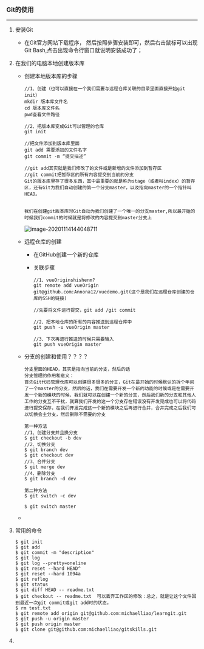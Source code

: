 ### Git的使用

------

1. 安装Git

   - 在Git官方网站下载程序， 然后按照步骤安装即可，然后右击鼠标可以出现 Git Bash,点击出现命令行窗口就说明安装成功了；
   
2. 在我们的电脑本地创建版本库

   - 创建本地版本库的步骤

     ```
     //1、创建（也可以直接在一个我们需要与远程仓库关联的目录里面直接开始git init）
     mkdir 版本库文件名
     cd 版本库文件名
     pwd查看文件路径
     
     //2、把版本库变成Git可以管理的仓库
     git init
     
     //把文件添加到版本库里面
     git add 需要添加的文件名字
     git commit -m “提交描述”
     
     //git add其实就是我们修改了的文件或是新增的文件添加到暂存区
     //git commit把暂存区的所有内容提交到当前的分支
     Git的版本库里存了很多东西，其中最重要的就是称为stage（或者叫index）的暂存区，还有Git为我们自动创建的第一个分支master，以及指向master的一个指针叫HEAD。
     
     
     我们在创建git版本库时Git自动为我们创建了一个唯一的分支master,所以最开始的时候我们commit的时候就是将修改的内容提交到master分支上
     
     ```

     ![image-20201114144048711](C:\Users\cheng\AppData\Roaming\Typora\typora-user-images\image-20201114144048711.png)

   - 远程仓库的创建

     - 在GitHub创建一个新的仓库

     - 关联步骤

       ```
       //1、vueOriginshishenm?
       git remote add vueOrigin git@github.com:Annona12/vuedemo.git(这个是我们在远程仓库创建的仓库的SSH的链接)
       
       //先要将文件进行提交，git add /git commit
       
       //2、把本地仓库的所有的内容推送到远程仓库中
       git push -u vueOrigin master
       
       //3、下次再进行推送的时候只需要输入
       git push vueOrigin master
       ```

       

   - 分支的创建和使用？？？？

     ```
     分支里面的HEAD，其实是指向当前的分支，然后的话
     分支管理的作用和意义：
     首先Git代码管理仓库可以创建很多很多的分支，Git在最开始的时候默认的拆个年间了一个master的分支，然后的话，我们在需要开发一个新的功能的时候或是在需要开发一个新的模块的时候，我们就可以在创建一个新的分支，然后我们新的分支和其他人工作的分支互不干扰，就算我们开发的这一个分支存在错误没有开发完成也可以将代码进行提交保存，在我们开发完成这一个新的模块之后再进行合并，合并完成之后我们可以切换会主分支，然后删除不需要的分支
     
     第一种方法
     //1、创建分支并且换分支
     $ git checkout -b dev
     //2、切换分支
     $ git branch dev
     $ git checkout dev
     //3、合并分支
     $ git merge dev
     //4、删除分支
     $ git branch -d dev
     
     第二种方法
     $ git switch -c dev
     
     $ git switch master
     
     ```

     

   - 

3. 常用的命令

   ```
   $ git init
   $ git add
   $ git commit -m "description"
   $ git log 
   $ git log --pretty=oneline
   $ git reset --hard HEAD^
   $ git reset --hard 1094a
   $ git reflog
   $ git status
   $ git diff HEAD -- readme.txt 
   $ git checkout -- readme.txt  可以丢弃工作区的修改：总之，就是让这个文件回到最近一次git commit或git add时的状态。
   $ rm test.txt
   $ git remote add origin git@github.com:michaelliao/learngit.git
   $ git push -u origin master
   $ git push origin master
   $ git clone git@github.com:michaelliao/gitskills.git
   ```

   

4. 

   